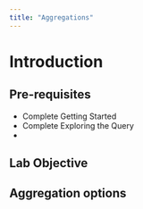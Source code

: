 ```yaml
---
title: "Aggregations"
---
```


<style>.btn{border-radius:30px;padding:5px 10px; border:1px #2196F3}.btn:hover{background: #2196F3;color:white;}</style>

# Introduction

## Pre-requisites
- Complete Getting Started
- Complete Exploring the Query
- 


## Lab Objective



## Aggregation options